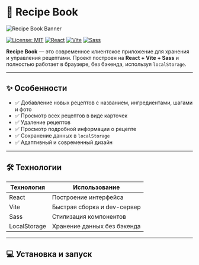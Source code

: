 # 🍳 Recipe Book

![Recipe Book Banner](https://via.placeholder.com/800x200?text=Recipe+Book)

[![License: MIT](https://img.shields.io/badge/License-MIT-green.svg)](https://opensource.org/licenses/MIT)
[![React](https://img.shields.io/badge/React-17.0.2-blue)](https://reactjs.org/)
[![Vite](https://img.shields.io/badge/Vite-4.0.0-purple)](https://vitejs.dev/)
[![Sass](https://img.shields.io/badge/Sass-1.63.6-pink)](https://sass-lang.com/)

**Recipe Book** — это современное клиентское приложение для хранения и управления рецептами. Проект построен на **React + Vite + Sass** и полностью работает в браузере, без бэкенда, используя `localStorage`.

---

## ✨ Особенности

- ✅ Добавление новых рецептов с названием, ингредиентами, шагами и фото
- ✅ Просмотр всех рецептов в виде карточек
- ✅ Удаление рецептов
- ✅ Просмотр подробной информации о рецепте
- ✅ Сохранение данных в `localStorage`
- ✅ Адаптивный и современный дизайн

---

## 🛠 Технологии

| Технология   | Использование               |
| ------------ | --------------------------- |
| React        | Построение интерфейса       |
| Vite         | Быстрая сборка и dev-сервер |
| Sass         | Стилизация компонентов      |
| LocalStorage | Хранение данных без бэкенда |

---

## 💻 Установка и запуск
